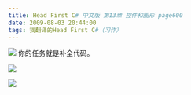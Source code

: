 ```yaml
---
title: Head First C# 中文版 第13章 控件和图形 page600
date: 2009-08-03 20:44:00
tags: 我翻译的Head First C#（习作）
---
```

![](https://p-blog.csdn.net/images/p_blog_csdn_net/cuipengfei1/EntryImages/20090803/2009-08-03_20-33-45.jpg) 你的任务就是补全代码。

![](https://p-blog.csdn.net/images/p_blog_csdn_net/cuipengfei1/EntryImages/20090803/2009-08-03_20-35-25.jpg)

![](https://p-blog.csdn.net/images/p_blog_csdn_net/cuipengfei1/EntryImages/20090803/2009-08-03_20-42-46.jpg)




